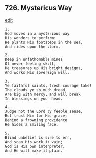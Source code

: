 
## 726.  Mysterious Way
[edit](https://docs.google.com/document/d/19ShPrVUhZWbfC1J3iUUbLmcN2mqhViIY/edit?mode=html)



    1.
    God moves in a mysterious way
    His wonders to perform:
    He plants His footsteps in the sea,
    And rides upon the storm.

    2.
    Deep in unfathomable mines
    Of never-feeling skill,
    He treasures up His bright designs,
    And works His sovereign will.

    3.
    Ye faithful saints, fresh courage take!
    The clouds ye so much dread,
    Are big with mercy, and will break
    In blessings on your head.

    4.
    Judge not the Lord by feeble sense,
    But trust Him for His grace;
    Behind a frowning providence
    He hides a smiling face.

    5.
    Blind unbelief is sure to err,
    And scan His work in vain;
    God is His own interpreter,
    And He will make it plain.
